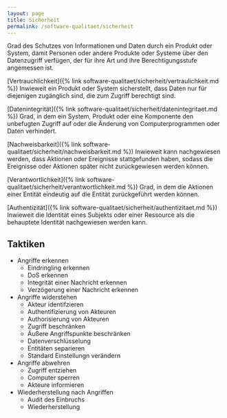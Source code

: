 ```yaml
---
layout: page
title: Sicherheit
permalink: /software-qualitaet/sicherheit
---
```


Grad des Schutzes von Informationen und Daten durch ein Produkt oder System, damit Personen oder andere Produkte oder Systeme über den Datenzugriff verfügen, der für ihre Art und ihre Berechtigungsstufe angemessen ist.

[Vertrauchlichkeit]({% link software-qualitaet/sicherheit/vertraulichkeit.md %})
Inwieweit ein Produkt oder System sicherstellt, dass Daten nur für diejenigen zugänglich sind, die zum Zugriff berechtigt sind.

[Datenintegrität]({% link software-qualitaet/sicherheit/datenintegritaet.md %})
Grad, in dem ein System, Produkt oder eine Komponente den unbefugten Zugriff auf oder die Änderung von Computerprogrammen oder Daten verhindert.

[Nachweisbarkeit]({% link software-qualitaet/sicherheit/nachweisbarkeit.md %})
Inwieweit kann nachgewiesen werden, dass Aktionen oder Ereignisse stattgefunden haben, sodass die Ereignisse oder Aktionen später nicht zurückgewiesen werden können.

[Verantwortlichkeit]({% link software-qualitaet/sicherheit/verantwortlichkeit.md %})
Grad, in dem die Aktionen einer Entität eindeutig auf die Entität zurückgeführt werden können.

[Authentizität]({% link software-qualitaet/sicherheit/authentizitaet.md %})
Inwieweit die Identität eines Subjekts oder einer Ressource als die behauptete Identität nachgewiesen werden kann.

## Taktiken

* Angriffe erkennen
  * Eindringling erkennen
  * DoS erkennen
  * Integrität einer Nachricht erkennen
  * Verzögerung einer Nachricht erkennen
* Angriffe widerstehen
  * Akteur identifzieren
  * Authentifizierung von Akteuren
  * Authorisierung von Akteuren
  * Zugriff beschränken
  * Äußere Angriffspunkte beschränken
  * Datenverschlüsselung
  * Entitäten separieren
  * Standard Einstellungn verändern
* Angriffe abwehren
  * Zugriff entziehen
  * Computer sperren
  * Akteure informieren
* Wiederherstellung nach Angriffen
  * Audit des Einbruchs
  * Wiederherstellung